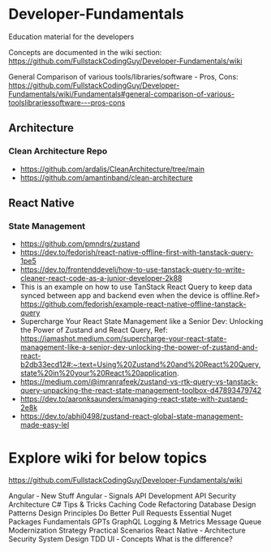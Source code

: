 # Developer-Fundamentals
Education material for the developers


Concepts are documented in the wiki section: https://github.com/FullstackCodingGuy/Developer-Fundamentals/wiki


General Comparison of various tools/libraries/software - Pros, Cons: https://github.com/FullstackCodingGuy/Developer-Fundamentals/wiki/Fundamentals#general-comparison-of-various-toolslibrariessoftware---pros-cons


## Architecture

### Clean Architecture Repo 
- https://github.com/ardalis/CleanArchitecture/tree/main
- https://github.com/amantinband/clean-architecture

## React Native

### State Management

- https://github.com/pmndrs/zustand
- https://dev.to/fedorish/react-native-offline-first-with-tanstack-query-1pe5
- https://dev.to/frontenddeveli/how-to-use-tanstack-query-to-write-cleaner-react-code-as-a-junior-developer-2k88
- This is an example on how to use TanStack React Query to keep data synced between app and backend even when the device is offline.Ref> https://github.com/fedorish/example-react-native-offline-tanstack-query
- Supercharge Your React State Management like a Senior Dev: Unlocking the Power of Zustand and React Query, Ref: https://iamashot.medium.com/supercharge-your-react-state-management-like-a-senior-dev-unlocking-the-power-of-zustand-and-react-b2db33ecd12#:~:text=Using%20Zustand%20and%20React%20Query,state%20in%20your%20React%20application.
- https://medium.com/@imranrafeek/zustand-vs-rtk-query-vs-tanstack-query-unpacking-the-react-state-management-toolbox-d47893479742
- https://dev.to/aaronksaunders/managing-react-state-with-zustand-2e8k
- https://dev.to/abhi0498/zustand-react-global-state-management-made-easy-lel

# Explore wiki for below topics 

https://github.com/FullstackCodingGuy/Developer-Fundamentals/wiki

Angular ‐ New Stuff
Angular ‐ Signals
API Development
API Security
Architecture
C# Tips & Tricks
Caching
Code Refactoring
Database
Design Patterns
Design Principles
Do Better Pull Requests
Essential Nuget Packages
Fundamentals
GPTs
GraphQL
Logging & Metrics
Message Queue
Modernization Strategy
Practical Scenarios
React Native ‐ Architecture
Security
System Design
TDD
UI ‐ Concepts
What is the difference?
